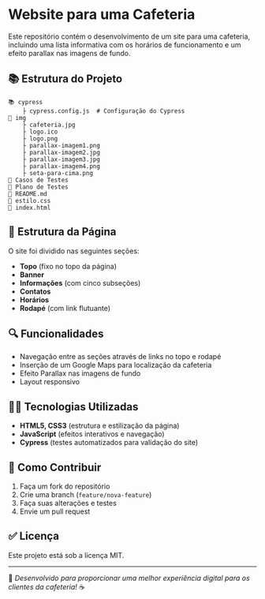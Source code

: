 # Website para uma Cafeteria

Este repositório contém o desenvolvimento de um site para uma cafeteria, incluindo uma lista informativa com os horários de funcionamento e um efeito parallax nas imagens de fundo.

## 📚 Estrutura do Projeto

```
📚 cypress
    ├️ cypress.config.js  # Configuração do Cypress
🌄 img
    ├️ cafeteria.jpg
    ├️ logo.ico
    ├️ logo.png
    ├️ parallax-imagem1.png
    ├️ parallax-imagem2.jpg
    ├️ parallax-imagem3.jpg
    ├️ parallax-imagem4.png
    ├️ seta-para-cima.png
📄 Casos de Testes
📄 Plano de Testes
📄 README.md
📄 estilo.css
📄 index.html
```

## 🏢 Estrutura da Página

O site foi dividido nas seguintes seções:
- **Topo** (fixo no topo da página)
- **Banner**
- **Informações** (com cinco subseções)
- **Contatos**
- **Horários**
- **Rodapé** (com link flutuante)

## 🔍 Funcionalidades
- Navegação entre as seções através de links no topo e rodapé
- Inserção de um Google Maps para localização da cafeteria
- Efeito Parallax nas imagens de fundo
- Layout responsivo

## 👨‍💻 Tecnologias Utilizadas
- **HTML5, CSS3** (estrutura e estilização da página)
- **JavaScript** (efeitos interativos e navegação)
- **Cypress** (testes automatizados para validação do site)

## 💪 Como Contribuir
1. Faça um fork do repositório
2. Crie uma branch (`feature/nova-feature`)
3. Faça suas alterações e testes
4. Envie um pull request

## ✅ Licença
Este projeto está sob a licença MIT. 

---
🌟 *Desenvolvido para proporcionar uma melhor experiência digital para os clientes da cafeteria!* ☕

